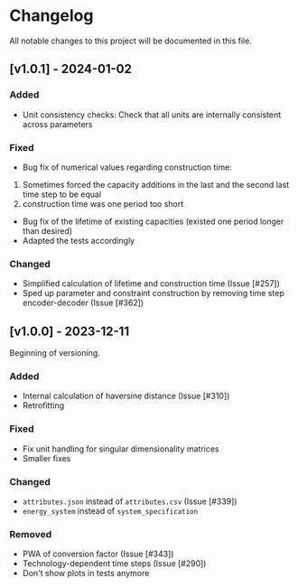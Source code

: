 # Changelog

All notable changes to this project will be documented in this file.

## [v1.0.1] - 2024-01-02
### Added
- Unit consistency checks: Check that all units are internally consistent across parameters
  
### Fixed
- Bug fix of numerical values regarding construction time:
1. Sometimes forced the capacity additions in the last and the second last time step to be equal
2. construction time was one period too short
- Bug fix of the lifetime of existing capacities (existed one period longer than desired)
- Adapted the tests accordingly

### Changed
- Simplified calculation of lifetime and construction time (Issue [#257])
- Sped up parameter and constraint construction by removing time step encoder-decoder (Issue [#362])

## [v1.0.0] - 2023-12-11

Beginning of versioning.

### Added
- Internal calculation of haversine distance (Issue [#310])
- Retrofitting

### Fixed
- Fix unit handling for singular dimensionality matrices
- Smaller fixes
  
### Changed
- `attributes.json` instead of `attributes.csv` (Issue [#339])
- `energy_system` instead of `system_specification`

### Removed
- PWA of conversion factor (Issue [#343])
- Technology-dependent time steps (Issue [#290])
- Don't show plots in tests anymore
